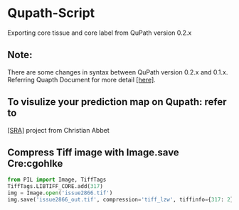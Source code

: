 # Qupath-Script
Exporting core tissue and core label from QuPath version 0.2.x
## Note:
There are some changes in syntax between QuPath version 0.2.x and 0.1.x. Referring Quapth Document for more detail [[here]](https://qupath.readthedocs.io/en/latest/).

## To visulize your prediction map on Qupath: refer to 
[[SRA]](https://github.com/christianabbet/SRA) project from Christian Abbet 


## Compress Tiff image with Image.save Cre:cgohlke
```python
from PIL import Image, TiffTags
TiffTags.LIBTIFF_CORE.add(317)
img = Image.open('issue2866.tif')
img.save('issue2866_out.tif', compression='tiff_lzw', tiffinfo={317: 2})
```
